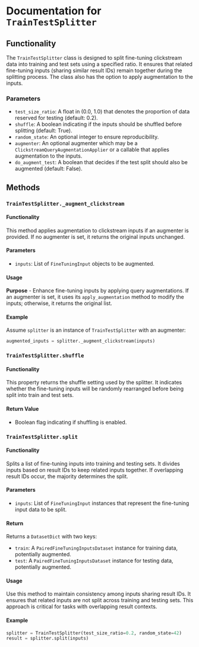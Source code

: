 # Documentation for `TrainTestSplitter`

## Functionality
The `TrainTestSplitter` class is designed to split fine-tuning clickstream data into training and test sets using a specified ratio. It ensures that related fine-tuning inputs (sharing similar result IDs) remain together during the splitting process. The class also has the option to apply augmentation to the inputs.

### Parameters
- `test_size_ratio`: A float in (0.0, 1.0) that denotes the proportion of data reserved for testing (default: 0.2).
- `shuffle`: A boolean indicating if the inputs should be shuffled before splitting (default: True).
- `random_state`: An optional integer to ensure reproducibility.
- `augmenter`: An optional augmenter which may be a `ClickstreamQueryAugmentationApplier` or a callable that applies augmentation to the inputs.
- `do_augment_test`: A boolean that decides if the test split should also be augmented (default: False).

## Methods

### `TrainTestSplitter._augment_clickstream`

#### Functionality
This method applies augmentation to clickstream inputs if an augmenter is provided. If no augmenter is set, it returns the original inputs unchanged.

#### Parameters
- `inputs`: List of `FineTuningInput` objects to be augmented.

#### Usage
**Purpose** - Enhance fine-tuning inputs by applying query augmentations. If an augmenter is set, it uses its `apply_augmentation` method to modify the inputs; otherwise, it returns the original list.

#### Example
Assume `splitter` is an instance of `TrainTestSplitter` with an augmenter:
```python
augmented_inputs = splitter._augment_clickstream(inputs)
```

### `TrainTestSplitter.shuffle`

#### Functionality
This property returns the shuffle setting used by the splitter. It indicates whether the fine-tuning inputs will be randomly rearranged before being split into train and test sets.

#### Return Value
- Boolean flag indicating if shuffling is enabled.

### `TrainTestSplitter.split`

#### Functionality
Splits a list of fine-tuning inputs into training and testing sets. It divides inputs based on result IDs to keep related inputs together. If overlapping result IDs occur, the majority determines the split.

#### Parameters
- `inputs`: List of `FineTuningInput` instances that represent the fine-tuning input data to be split.

#### Return
Returns a `DatasetDict` with two keys:
- `train`: A `PairedFineTuningInputsDataset` instance for training data, potentially augmented.
- `test`: A `PairedFineTuningInputsDataset` instance for testing data, potentially augmented.

#### Usage
Use this method to maintain consistency among inputs sharing result IDs. It ensures that related inputs are not split across training and testing sets. This approach is critical for tasks with overlapping result contexts.

#### Example
```python
splitter = TrainTestSplitter(test_size_ratio=0.2, random_state=42)
result = splitter.split(inputs)
```